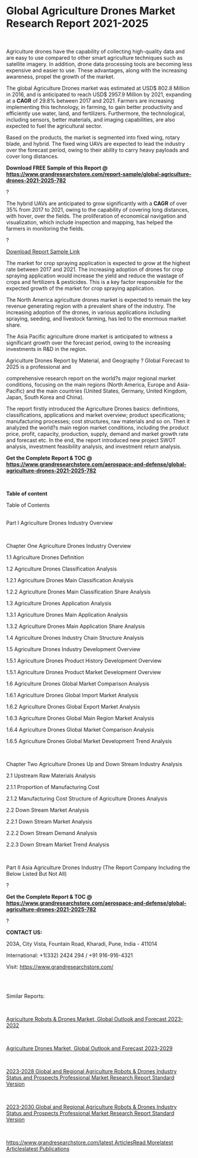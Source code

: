 <h1>Global Agriculture Drones Market Research Report 2021-2025</h1><br/><p>Agriculture drones have the capability of collecting high-quality data and are easy to use compared to other smart agriculture techniques such as satellite imagery. In addition, drone data processing tools are becoming less expensive and easier to use. These advantages, along with the increasing awareness, propel the growth of the market.</p>
 
 
 
 <p>The global Agriculture Drones market was estimated at USD$ 802.8 Million in 2016, and is anticipated to reach USD$ 2957.9 Million by 2021, expanding at a <strong>CAGR</strong> of 29.8% between 2017 and 2021. Farmers are increasing implementing this technology, in farming, to gain better productivity and efficiently use water, land, and fertilizers. Furthermore, the technological, including sensors, better materials, and imaging capabilities, are also expected to fuel the agricultural sector.</p>
 
 
 
 <p>Based on the products, the market is segmented into fixed wing, rotary blade, and hybrid. The fixed wing UAVs are expected to lead the industry over the forecast period, owing to their ability to carry heavy payloads and cover long distances.</p>
 
 
 
 <div><b>Download FREE Sample of this Report @ <a href="https://www.grandresearchstore.com/report-sample/global-agriculture-drones-2021-2025-782">https://www.grandresearchstore.com/report-sample/global-agriculture-drones-2021-2025-782</a></b></div>
 
 
 
 <p>? </p>
 
 
 
 <p>The hybrid UAVs are anticipated to grow significantly with a <strong>CAGR</strong> of over 35% from 2017 to 2021, owing to the capability of covering long distances, with hover, over the fields. The proliferation of economical navigation and visualization, which include inspection and mapping, has helped the farmers in monitoring the fields.</p>
 
 
 
 <p>? </p>
 
 
 
 <p><a href="https://www.grandresearchstore.com/mr-admin/report-sample/global-agriculture-drones-2021-2025-782">Download Report Sample Link</a></p>
 
 
 
 <p>The market for crop spraying application is expected to grow at the highest rate between 2017 and 2021. The increasing adoption of drones for crop spraying application would increase the yield and reduce the wastage of crops and fertilizers & pesticides. This is a key factor responsible for the expected growth of the market for crop spraying application.</p>
 
 
 
 <p>The North America agriculture drones market is expected to remain the key revenue generating region with a prevalent share of the industry. The increasing adoption of the drones, in various applications including spraying, seeding, and livestock farming, has led to the enormous market share.</p>
 
 
 
 <p>The Asia Pacific agriculture drone market is anticipated to witness a significant growth over the forecast period, owing to the increasing investments in R&D in the region.</p>
 
 
 
 <p>Agriculture Drones Report by Material, and Geography ? Global Forecast to 2025 is a professional and</p>
 
 
 
 <p>comprehensive research report on the world?s major regional market conditions, focusing on the main regions (North America, Europe and Asia-Pacific) and the main countries (United States, Germany, United Kingdom, Japan, South Korea and China).</p>
 
 
 
 <p>The report firstly introduced the Agriculture Drones basics: definitions, classifications, applications and market overview; product specifications; manufacturing processes; cost structures, raw materials and so on. Then it analyzed the world?s main region market conditions, including the product price, profit, capacity, production, supply, demand and market growth rate and forecast etc. In the end, the report introduced new project SWOT analysis, investment feasibility analysis, and investment return analysis.</p>
 
 
 
 <div><b>Get the Complete Report & TOC @ <a href="https://www.grandresearchstore.com/aerospace-and-defense/global-agriculture-drones-2021-2025-782">https://www.grandresearchstore.com/aerospace-and-defense/global-agriculture-drones-2021-2025-782</a></b></div>
 
 
 
 <p><br />
 
 <b>Table of content</b></p>
 
 
 
 <p>Table of Contents<br />
 
 <br />
 
 Part I Agriculture Drones Industry Overview<br />
 
 <br />
 
 Chapter One Agriculture Drones Industry Overview<br />
 
 1.1 Agriculture Drones Definition<br />
 
 1.2 Agriculture Drones Classification Analysis<br />
 
 1.2.1 Agriculture Drones Main Classification Analysis<br />
 
 1.2.2 Agriculture Drones Main Classification Share Analysis<br />
 
 1.3 Agriculture Drones Application Analysis<br />
 
 1.3.1 Agriculture Drones Main Application Analysis<br />
 
 1.3.2 Agriculture Drones Main Application Share Analysis<br />
 
 1.4 Agriculture Drones Industry Chain Structure Analysis<br />
 
 1.5 Agriculture Drones Industry Development Overview<br />
 
 1.5.1 Agriculture Drones Product History Development Overview<br />
 
 1.5.1 Agriculture Drones Product Market Development Overview<br />
 
 1.6 Agriculture Drones Global Market Comparison Analysis<br />
 
 1.6.1 Agriculture Drones Global Import Market Analysis<br />
 
 1.6.2 Agriculture Drones Global Export Market Analysis<br />
 
 1.6.3 Agriculture Drones Global Main Region Market Analysis<br />
 
 1.6.4 Agriculture Drones Global Market Comparison Analysis<br />
 
 1.6.5 Agriculture Drones Global Market Development Trend Analysis<br />
 
 <br />
 
 Chapter Two Agriculture Drones Up and Down Stream Industry Analysis<br />
 
 2.1 Upstream Raw Materials Analysis<br />
 
 2.1.1 Proportion of Manufacturing Cost<br />
 
 2.1.2 Manufacturing Cost Structure of Agriculture Drones Analysis<br />
 
 2.2 Down Stream Market Analysis<br />
 
 2.2.1 Down Stream Market Analysis<br />
 
 2.2.2 Down Stream Demand Analysis<br />
 
 2.2.3 Down Stream Market Trend Analysis<br />
 
 <br />
 
 Part II Asia Agriculture Drones Industry (The Report Company Including the Below Listed But Not All)<br />
 
 ? </p>
 
 
 
 <div><b>Get the Complete Report & TOC @ <a href="https://www.grandresearchstore.com/aerospace-and-defense/global-agriculture-drones-2021-2025-782">https://www.grandresearchstore.com/aerospace-and-defense/global-agriculture-drones-2021-2025-782</a></b></div>
 
 
 
 <p>? </p>
 
 
 
 <p><b>CONTACT US:</b><br />
 
 203A, City Vista, Fountain Road, Kharadi, Pune, India - 411014<br />
 
 International: +1(332) 2424 294 / +91 916-916-4321<br />
 
 Visit: <a href="https://www.grandresearchstore.com/">https://www.grandresearchstore.com/</a><br />
 
 <br />
 
 <br />
 
 Similar Reports:<br />
 
 <br />
 
 <a href="https://www.grandresearchstore.com/machines/global-agriculture-robots-drones-forecast-2023-2032-45">Agriculture Robots & Drones Market, Global Outlook and Forecast 2023-2032</a><br />
 
 <br />
 
 <a href="https://www.grandresearchstore.com/automotive-and-transportation/global-agriculture-drones-forecast-2023-2029-972">Agriculture Drones Market, Global Outlook and Forecast 2023-2029</a><br />
 
 <br />
 
 <a href="https://www.grandresearchstore.com/machines/global-regional-agriculture-robots-drones-2023-2028-787">2023-2028 Global and Regional Agriculture Robots & Drones Industry Status and Prospects Professional Market Research Report Standard Version</a><br />
 
 <br />
 
 <a href="https://www.grandresearchstore.com/machines/global-regional-agriculture-robots-drones-2023-2030-405">2023-2030 Global and Regional Agriculture Robots & Drones Industry Status and Prospects Professional Market Research Report Standard Version</a><br />
 
 <br />
 
 <a href="https://gyeongbokgung.com">https://www.grandresearchstore.com/</a><a href="https://hallyeomaritime.com">latest Articles</a><a href="https://jingwansa.com">Read More</a><a href="https://nguoiviet.jp/">latest Articles</a><a href="https://www.intelmarketresearch.com/">latest Publications</a></p>